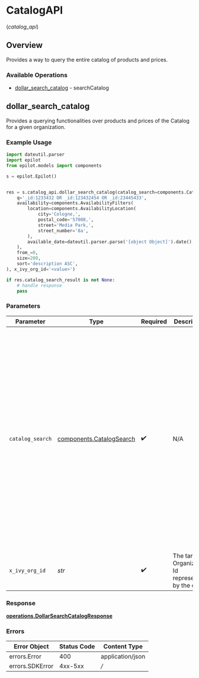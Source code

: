 # CatalogAPI
(*catalog_api*)

## Overview

Provides a way to query the entire catalog of products and prices.


### Available Operations

* [dollar_search_catalog](#dollar_search_catalog) - searchCatalog

## dollar_search_catalog

Provides a querying functionalities over products and prices of the Catalog for a given organization.

### Example Usage

```python
import dateutil.parser
import epilot
from epilot.models import components

s = epilot.Epilot()


res = s.catalog_api.dollar_search_catalog(catalog_search=components.CatalogSearch(
    q='_id:1233432 OR _id:123432454 OR _id:23445433',
    availability=components.AvailabilityFilters(
        location=components.AvailabilityLocation(
            city='Cologne,',
            postal_code='57008,',
            street='Media Park,',
            street_number='8a',
        ),
        available_date=dateutil.parser.parse('[object Object]').date(),
    ),
    from_=0,
    size=200,
    sort='description ASC',
), x_ivy_org_id='<value>')

if res.catalog_search_result is not None:
    # handle response
    pass

```

### Parameters

| Parameter                                                                                                                                                                                                                                                                                | Type                                                                                                                                                                                                                                                                                     | Required                                                                                                                                                                                                                                                                                 | Description                                                                                                                                                                                                                                                                              | Example                                                                                                                                                                                                                                                                                  |
| ---------------------------------------------------------------------------------------------------------------------------------------------------------------------------------------------------------------------------------------------------------------------------------------- | ---------------------------------------------------------------------------------------------------------------------------------------------------------------------------------------------------------------------------------------------------------------------------------------- | ---------------------------------------------------------------------------------------------------------------------------------------------------------------------------------------------------------------------------------------------------------------------------------------- | ---------------------------------------------------------------------------------------------------------------------------------------------------------------------------------------------------------------------------------------------------------------------------------------- | ---------------------------------------------------------------------------------------------------------------------------------------------------------------------------------------------------------------------------------------------------------------------------------------- |
| `catalog_search`                                                                                                                                                                                                                                                                         | [components.CatalogSearch](../../models/components/catalogsearch.md)                                                                                                                                                                                                                     | :heavy_check_mark:                                                                                                                                                                                                                                                                       | N/A                                                                                                                                                                                                                                                                                      | {<br/>"q": "_id:1233432 OR _id:123432454 OR _id:23445433",<br/>"sort": "description ASC",<br/>"from": 0,<br/>"size": 200,<br/>"availability": {<br/>"location": {<br/>"postal_code": "57008,",<br/>"city": "Cologne,",<br/>"street": "Media Park,",<br/>"street_number": "8a"<br/>},<br/>"available_date": {<br/>"value": "2022-05-01"<br/>}<br/>}<br/>} |
| `x_ivy_org_id`                                                                                                                                                                                                                                                                           | *str*                                                                                                                                                                                                                                                                                    | :heavy_check_mark:                                                                                                                                                                                                                                                                       | The target Organization Id represented by the caller                                                                                                                                                                                                                                     |                                                                                                                                                                                                                                                                                          |


### Response

**[operations.DollarSearchCatalogResponse](../../models/operations/dollarsearchcatalogresponse.md)**
### Errors

| Error Object     | Status Code      | Content Type     |
| ---------------- | ---------------- | ---------------- |
| errors.Error     | 400              | application/json |
| errors.SDKError  | 4xx-5xx          | */*              |
